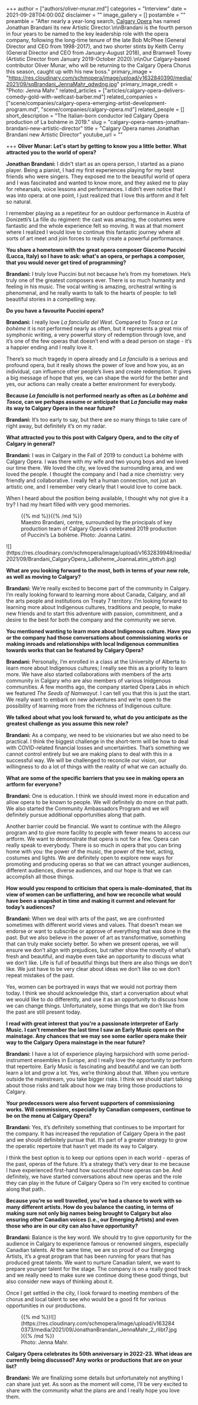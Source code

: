 +++
author = ["authors/oliver-munar.md"]
categories = "Interview"
date = 2021-09-28T04:00:00Z
disclaimer = ""
image_gallery = []
postamble = ""
preamble = "After nearly a year-long search, [Calgary Opera](/scene/companies/calgary-opera/) has named Jonathan Brandani its new Artistic Director.\n\nBrandani is the fourth person in four years to be named to the key leadership role with the opera company, following the long-time tenure of the late Bob McPhee (General Director and CEO from 1998-2017), and two shorter stints by Keith Cerny (General Director and CEO from January-August 2018), and Bramwell Tovey (Artistic Director from January 2019-October 2020).\n\nOur Calgary-based contributor Oliver Munar, who will be returning to the Calgary Opera Chorus this season, caught up with his new boss."
primary_image = "https://res.cloudinary.com/schmopera/image/upload/v1632840390/media/2021/09/sqBrandani_JennaMahr_qdwdng.jpg"
primary_image_credit = "Photo: Jenna Mahr."
related_articles = ["articles/calgary-opera-delivers-comedy-gold-with-wellcast-barber.md"]
related_companies = ["scene/companies/calgary-opera-emerging-artist-development-program.md", "scene/companies/calgary-opera.md"]
related_people = []
short_description = "The Italian-born conductor led Calgary Opera production of La bohème in 2019."
slug = "calgary-opera-names-jonathan-brandani-new-artistic-director"
title = "Calgary Opera names Jonathan Brandani new Artistic Director"
youtube_url = ""

+++
**Oliver Munar: Let's start by getting to know you a little better. What attracted you to the world of opera?**

**Jonathan Brandani:** I didn’t start as an opera person, I started as a piano player. Being a pianist, I had my first experiences playing for my best friends who were singers. They exposed me to the beautiful world of opera and I was fascinated and wanted to know more, and they asked me to play for rehearsals, voice lessons and performances. I didn’t even notice that I was into opera: at one point, I just realized that I love this artform and it felt so natural.

I remember playing as a repetiteur for an outdoor performance in Austria of Donizetti’s La fille du régiment: the cast was amazing, the costumes were fantastic and the whole experience felt so moving. It was at that moment where I realized I would love to continue this fantastic journey where all sorts of art meet and join forces to really create a powerful performance.

**You share a hometown with the great opera composer Giacomo Puccini (Lucca, Italy) so I have to ask: what's an opera, or perhaps a composer, that you would never get tired of programming?**

**Brandani:** I truly love Puccini but not because he’s from my hometown. He’s truly one of the greatest composers ever. There is so much humanity and feeling in his music. The vocal writing is amazing, orchestral writing is phenomenal, and he really wants to talk to the hearts of people: to tell beautiful stories in a compelling way.

**Do you have a favourite Puccini opera?**

**Brandani:** I really love _La fanciulla del West_. Compared to _Tosca_ or _La bohème_ it is not performed nearly as often, but it represents a great mix of symphonic writing, a very powerful story of redemption through love, and it’s one of the few operas that doesn’t end with a dead person on stage - it’s a happier ending and I really love it.

There’s so much tragedy in opera already and _La fanciulla_ is a serious and profound opera, but it really shows the power of love and how you, as an individual, can influence other people’s lives and create redemption. It gives a big message of hope that yes, we can shape the world for the better and yes, our actions can really create a better environment for everybody.

**Because _La fanciulla_ is not performed nearly as often as _La bohème_ and _Tosca_, can we perhaps assume or anticipate that _La fanciulla_ may make its way to Calgary Opera in the near future?**

**Brandani:** It’s too early to say, but there are so many things to take care of right away, but definitely it’s on my radar.

**What attracted you to this post with Calgary Opera, and to the city of Calgary in general?**

**Brandani:** I was in Calgary in the Fall of 2019 to conduct La bohème with Calgary Opera. I was there with my wife and two young boys and we loved our time there. We loved the city, we loved the surrounding area, and we loved the people. I thought the company and I had a nice chemistry: very friendly and collaborative. I really felt a human connection, not just an artistic one, and I remember very clearly that I would love to come back.

When I heard about the position being available, I thought why not give it a try? I had my heart filled with very good memories.

<figure data-type="image">{{% md %}}{{% /md %}}

<figcaption>Maestro Brandani, centre, surrounded by the principals of key production team of Calgary Opera’s celebrated 2019 production of Puccini’s La bohème. Photo: Joanna Latini.</figcaption>

</figure>![](https://res.cloudinary.com/schmopera/image/upload/v1632839948/media/2021/09/Brandani_CalgaryOpera_LaBoheme_JoannaLatini_ybttvh.jpg)

**What are you looking forward to the most, both in terms of your new role, as well as moving to Calgary?**

**Brandani:** We’re really excited to become part of the community in Calgary. I’m really looking forward to learning more about Canada, Calgary, and all the arts people and institutions on Treaty 7 territory. I’m looking forward to learning more about Indigenous cultures, traditions and people, to make new friends and to start this adventure with passion, commitment, and a desire to the best for both the company and the community we serve.

**You mentioned wanting to learn more about Indigenous culture. Have you or the company had those conversations about commissioning works or making inroads and relationships with local Indigenous communities towards works that can be featured by Calgary Opera?**

**Brandani:** Personally, I’m enrolled in a class at the University of Alberta to learn more about Indigenous cultures; I really see this as a priority to learn more. We have also started collaborations with members of the arts community in Calgary who are also members of various Inidgenous communities. A few months ago, the company started Opera Labs in which we featured _The Seeds of Namwayut_. I can tell you that this is just the start. We really want to embark on new adventures and we’re open to the possibility of learning more from the richness of Indigenous culture.

**We talked about what you look forward to, what do you anticipate as the greatest challenge as you assume this new role?**

**Brandani:** As a company, we need to be visionaries but we also need to be practical. I think the biggest challenge in the short-term will be how to deal with COVID-related financial losses and uncertainties. That’s something we cannot control entirely but we are making plans to deal with this in a successful way. We will be challenged to reconcile our vision, our willingness to do a lot of things with the reality of what we can actually do.

**What are some of the specific barriers that you see in making opera an artform for everyone?**

**Brandani:** One is education. I think we should invest more in education and allow opera to be known to people. We will definitely do more on that path. We also started the Community Ambassadors Program and we will definitely pursue additional opportunities along that path.

Another barrier could be financial. We want to continue with the Allegro program and to give more facility to people with fewer means to access our artform. We want to demonstrate that opera is not for a few. Opera can really speak to everybody. There is so much in opera that you can bring home with you: the power of the music, the power of the text, acting, costumes and lights. We are definitely open to explore new ways for promoting and producing operas so that we can attract younger audiences, different audiences, diverse audiences, and our hope is that we can accomplish all those things.

**How would you respond to criticism that opera is male-dominated, that its view of women can be unflattering, and how we reconcile what would have been a snapshot in time and making it current and relevant for today’s audiences?**

**Brandani:** When we deal with arts of the past, we are confronted sometimes with different world views and values. That doesn’t mean we endorse or want to subscribe or approve of everything that was done in the past. But we also believe in the power of art as transformative, something that can truly make society better. So when we present operas, we will ensure we don’t align with prejudices, but rather show the novelty of what’s fresh and beautiful, and maybe even take an opportunity to discuss what we don’t like. Life is full of beautiful things but there are also things we don’t like. We just have to be very clear about ideas we don’t like so we don’t repeat mistakes of the past.

Yes, women can be portrayed in ways that we would not portray them today. I think we should acknowledge this, start a conversation about what we would like to do differently, and use it as an opportunity to discuss how we can change things. Unfortunately, some things that we don’t like from the past are still present today.

**I read with great interest that you're a passionate interpreter of Early Music. I can’t remember the last time I saw an Early Music opera on the mainstage. Any chances that we may see some earlier opera make their way to the Calgary Opera mainstage in the near future?**

**Brandani:** I have a lot of experience playing harpsichord with some period-instrument ensembles in Europe, and I really love the opportunity to perform that repertoire. Early Music is fascinating and beautiful and we can both learn a lot and grow a lot. Yes, we’re thinking about that. When you venture outside the mainstream, you take bigger risks. I think we should start talking about those risks and talk about how we may bring those productions to Calgary.

**Your predecessors were also fervent supporters of commissioning works. Will commissions, especially by Canadian composers, continue to be on the menu at Calgary Opera?**

**Brandani:** Yes, it’s definitely something that continues to be important for the company. It has increased the reputation of Calgary Opera in the past and we should definitely pursue that. It’s part of a greater strategy to grow the operatic repertoire that hasn’t yet made its way to Calgary.

I think the best option is to keep our options open in each world - operas of the past, operas of the future. It’s a strategy that’s very dear to me because I have experienced first-hand how successful those operas can be. And definitely, we have started conversations about new operas and the role they can play in the future of Calgary Opera so I’m very excited to continue along that path..

**Because you’re so well travelled, you’ve had a chance to work with so many different artists. How do you balance the casting, in terms of making sure not only big names being brought to Calgary but also ensuring other Canadian voices (i.e., our Emerging Artists) and even those who are in our city can also have opportunity?**

**Brandani:** Balance is the key word. We should try to give opportunity for the audience in Calgary to experience famous or renowned singers, especially Canadian talents. At the same time, we are so proud of our Emerging Artists, it’s a great program that has been running for years that has produced great talents. We want to nurture Canadian talent, we want to prepare younger talent for the stage. The company is on a really good track and we really need to make sure we continue doing these good things, but also consider new ways of thinking about it.

Once I get settled in the city, I look forward to meeting members of the chorus and local talent to see who would be a good fit for various opportunities in our productions.

<figure data-type="image">{{% md %}}![](https://res.cloudinary.com/schmopera/image/upload/v1632840373/media/2021/09/JonathanBrandani_JennaMahr_2_rlibt7.jpg){{% /md %}}

<figcaption>Photo: Jenna Mahr.</figcaption>

</figure>

**Calgary Opera celebrates its 50th anniversary in 2022-23. What ideas are currently being discussed? Any works or productions that are on your list?**

**Brandani:** We are finalizing some details but unfortunately not anything I can share just yet. As soon as the moment will come, I’ll be very excited to share with the community what the plans are and I really hope you love them.